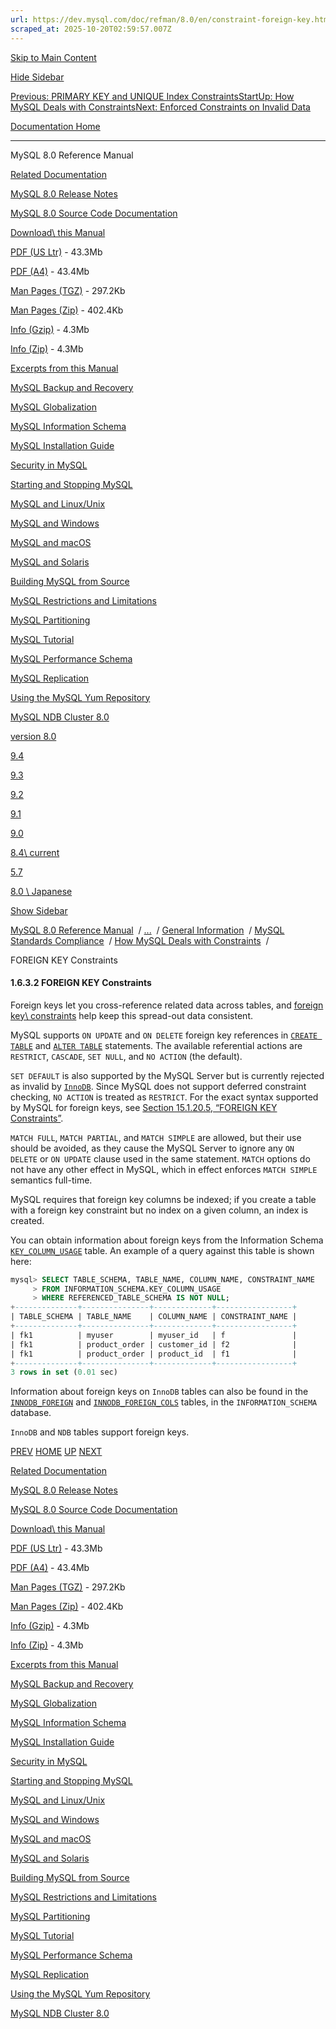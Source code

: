 ```yaml
---
url: https://dev.mysql.com/doc/refman/8.0/en/constraint-foreign-key.html
scraped_at: 2025-10-20T02:59:57.007Z
---
```


[Skip to Main Content](https://dev.mysql.com/doc/refman/8.0/en/constraint-foreign-key.html#main)

[Hide Sidebar](https://dev.mysql.com/doc/refman/8.0/en/constraint-foreign-key.html "Hide Sidebar")

[Previous: PRIMARY KEY and UNIQUE Index Constraints](https://dev.mysql.com/doc/refman/8.0/en/constraint-primary-key.html "Previous: PRIMARY KEY and UNIQUE Index Constraints")[Start](https://dev.mysql.com/doc/refman/8.0/en/index.html "Start")[Up: How MySQL Deals with Constraints](https://dev.mysql.com/doc/refman/8.0/en/constraints.html "Up: How MySQL Deals with Constraints")[Next: Enforced Constraints on Invalid Data](https://dev.mysql.com/doc/refman/8.0/en/constraint-invalid-data.html "Next: Enforced Constraints on Invalid Data")

[Documentation Home](https://dev.mysql.com/doc/)

* * *

MySQL 8.0 Reference Manual

[Related Documentation](https://dev.mysql.com/doc/refman/8.0/en/constraint-foreign-key.html)

[MySQL 8.0 Release Notes](https://dev.mysql.com/doc/relnotes/mysql/8.0/en/)

[MySQL 8.0 Source Code Documentation](https://dev.mysql.com/doc/dev/mysql-server/latest/)

[Download\\
this Manual](https://dev.mysql.com/doc/refman/8.0/en/constraint-foreign-key.html)

[PDF (US Ltr)](https://downloads.mysql.com/docs/refman-8.0-en.pdf)
\- 43.3Mb

[PDF (A4)](https://downloads.mysql.com/docs/refman-8.0-en.a4.pdf)
\- 43.4Mb

[Man Pages (TGZ)](https://downloads.mysql.com/docs/refman-8.0-en.man-gpl.tar.gz)
\- 297.2Kb

[Man Pages (Zip)](https://downloads.mysql.com/docs/refman-8.0-en.man-gpl.zip)
\- 402.4Kb

[Info (Gzip)](https://downloads.mysql.com/docs/mysql-8.0.info.gz)
\- 4.3Mb

[Info (Zip)](https://downloads.mysql.com/docs/mysql-8.0.info.zip)
\- 4.3Mb

[Excerpts from this Manual](https://dev.mysql.com/doc/refman/8.0/en/constraint-foreign-key.html)

[MySQL Backup and Recovery](https://dev.mysql.com/doc/mysql-backup-excerpt/8.0/en/)

[MySQL Globalization](https://dev.mysql.com/doc/mysql-g11n-excerpt/8.0/en/)

[MySQL Information Schema](https://dev.mysql.com/doc/mysql-infoschema-excerpt/8.0/en/)

[MySQL Installation Guide](https://dev.mysql.com/doc/mysql-installation-excerpt/8.0/en/)

[Security in MySQL](https://dev.mysql.com/doc/mysql-security-excerpt/8.0/en/)

[Starting and Stopping MySQL](https://dev.mysql.com/doc/mysql-startstop-excerpt/8.0/en/)

[MySQL and Linux/Unix](https://dev.mysql.com/doc/mysql-linuxunix-excerpt/8.0/en/)

[MySQL and Windows](https://dev.mysql.com/doc/mysql-windows-excerpt/8.0/en/)

[MySQL and macOS](https://dev.mysql.com/doc/mysql-macos-excerpt/8.0/en/)

[MySQL and Solaris](https://dev.mysql.com/doc/mysql-solaris-excerpt/8.0/en/)

[Building MySQL from Source](https://dev.mysql.com/doc/mysql-sourcebuild-excerpt/8.0/en/)

[MySQL Restrictions and Limitations](https://dev.mysql.com/doc/mysql-reslimits-excerpt/8.0/en/)

[MySQL Partitioning](https://dev.mysql.com/doc/mysql-partitioning-excerpt/8.0/en/)

[MySQL Tutorial](https://dev.mysql.com/doc/mysql-tutorial-excerpt/8.0/en/)

[MySQL Performance Schema](https://dev.mysql.com/doc/mysql-perfschema-excerpt/8.0/en/)

[MySQL Replication](https://dev.mysql.com/doc/mysql-replication-excerpt/8.0/en/)

[Using the MySQL Yum Repository](https://dev.mysql.com/doc/mysql-repo-excerpt/8.0/en/)

[MySQL NDB Cluster 8.0](https://dev.mysql.com/doc/mysql-cluster-excerpt/8.0/en/)

[version 8.0](https://dev.mysql.com/doc/refman/8.0/en/constraint-foreign-key.html)

[9.4](https://dev.mysql.com/doc/refman/9.4/en/constraint-foreign-key.html)

[9.3](https://dev.mysql.com/doc/refman/9.3/en/constraint-foreign-key.html)

[9.2](https://dev.mysql.com/doc/refman/9.2/en/constraint-foreign-key.html)

[9.1](https://dev.mysql.com/doc/refman/9.1/en/constraint-foreign-key.html)

[9.0](https://dev.mysql.com/doc/refman/9.0/en/constraint-foreign-key.html)

[8.4\\
current](https://dev.mysql.com/doc/refman/8.4/en/constraint-foreign-key.html)

[5.7](https://dev.mysql.com/doc/refman/5.7/en/constraint-foreign-key.html)

[8.0 \\
Japanese](https://dev.mysql.com/doc/refman/8.0/ja/constraint-foreign-key.html)

[Show Sidebar](https://dev.mysql.com/doc/refman/8.0/en/constraint-foreign-key.html "Show Sidebar")

[MySQL 8.0 Reference Manual](https://dev.mysql.com/doc/refman/8.0/en/)  /
[...](https://dev.mysql.com/doc/refman/8.0/en/constraint-foreign-key.html)  / [General Information](https://dev.mysql.com/doc/refman/8.0/en/introduction.html)  /
[MySQL Standards Compliance](https://dev.mysql.com/doc/refman/8.0/en/compatibility.html)  /
[How MySQL Deals with Constraints](https://dev.mysql.com/doc/refman/8.0/en/constraints.html)  /

FOREIGN KEY Constraints


#### 1.6.3.2 FOREIGN KEY Constraints

Foreign keys let you cross-reference related data across
tables, and
[foreign key\\
constraints](https://dev.mysql.com/doc/refman/8.0/en/glossary.html#glos_foreign_key_constraint "FOREIGN KEY constraint") help keep this spread-out data consistent.


MySQL supports `ON UPDATE` and `ON
          DELETE` foreign key references in
[`CREATE TABLE`](https://dev.mysql.com/doc/refman/8.0/en/create-table.html "15.1.20 CREATE TABLE Statement") and
[`ALTER TABLE`](https://dev.mysql.com/doc/refman/8.0/en/alter-table.html "15.1.9 ALTER TABLE Statement") statements. The
available referential actions are `RESTRICT`,
`CASCADE`, `SET NULL`, and
`NO ACTION` (the default).


`SET DEFAULT` is also supported by the MySQL
Server but is currently rejected as invalid by
[`InnoDB`](https://dev.mysql.com/doc/refman/8.0/en/innodb-storage-engine.html "Chapter 17 The InnoDB Storage Engine"). Since MySQL does not
support deferred constraint checking, `NO
          ACTION` is treated as `RESTRICT`.
For the exact syntax supported by MySQL for foreign keys, see
[Section 15.1.20.5, “FOREIGN KEY Constraints”](https://dev.mysql.com/doc/refman/8.0/en/create-table-foreign-keys.html "15.1.20.5 FOREIGN KEY Constraints").


`MATCH FULL`, `MATCH
          PARTIAL`, and `MATCH SIMPLE` are
allowed, but their use should be avoided, as they cause the
MySQL Server to ignore any `ON DELETE` or
`ON UPDATE` clause used in the same
statement. `MATCH` options do not have any
other effect in MySQL, which in effect enforces `MATCH
          SIMPLE` semantics full-time.


MySQL requires that foreign key columns be indexed; if you
create a table with a foreign key constraint but no index on a
given column, an index is created.


You can obtain information about foreign keys from the
Information Schema
[`KEY_COLUMN_USAGE`](https://dev.mysql.com/doc/refman/8.0/en/information-schema-key-column-usage-table.html "28.3.16 The INFORMATION_SCHEMA KEY_COLUMN_USAGE Table") table. An
example of a query against this table is shown here:


```sql
mysql> SELECT TABLE_SCHEMA, TABLE_NAME, COLUMN_NAME, CONSTRAINT_NAME
     > FROM INFORMATION_SCHEMA.KEY_COLUMN_USAGE
     > WHERE REFERENCED_TABLE_SCHEMA IS NOT NULL;
+--------------+---------------+-------------+-----------------+
| TABLE_SCHEMA | TABLE_NAME    | COLUMN_NAME | CONSTRAINT_NAME |
+--------------+---------------+-------------+-----------------+
| fk1          | myuser        | myuser_id   | f               |
| fk1          | product_order | customer_id | f2              |
| fk1          | product_order | product_id  | f1              |
+--------------+---------------+-------------+-----------------+
3 rows in set (0.01 sec)
```

Information about foreign keys on `InnoDB`
tables can also be found in the
[`INNODB_FOREIGN`](https://dev.mysql.com/doc/refman/8.0/en/information-schema-innodb-foreign-table.html "28.4.12 The INFORMATION_SCHEMA INNODB_FOREIGN Table") and
[`INNODB_FOREIGN_COLS`](https://dev.mysql.com/doc/refman/8.0/en/information-schema-innodb-foreign-cols-table.html "28.4.13 The INFORMATION_SCHEMA INNODB_FOREIGN_COLS Table") tables, in
the `INFORMATION_SCHEMA` database.


`InnoDB` and `NDB` tables
support foreign keys.

[PREV](https://dev.mysql.com/doc/refman/8.0/en/constraint-primary-key.html "Previous: PRIMARY KEY and UNIQUE Index Constraints") [HOME](https://dev.mysql.com/doc/refman/8.0/en/index.html "Start") [UP](https://dev.mysql.com/doc/refman/8.0/en/constraints.html "Up: How MySQL Deals with Constraints") [NEXT](https://dev.mysql.com/doc/refman/8.0/en/constraint-invalid-data.html "Next: Enforced Constraints on Invalid Data")

[Related Documentation](https://dev.mysql.com/doc/refman/8.0/en/constraint-foreign-key.html)

[MySQL 8.0 Release Notes](https://dev.mysql.com/doc/relnotes/mysql/8.0/en/)

[MySQL 8.0 Source Code Documentation](https://dev.mysql.com/doc/dev/mysql-server/latest/)

[Download\\
this Manual](https://dev.mysql.com/doc/refman/8.0/en/constraint-foreign-key.html)

[PDF (US Ltr)](https://downloads.mysql.com/docs/refman-8.0-en.pdf)
\- 43.3Mb

[PDF (A4)](https://downloads.mysql.com/docs/refman-8.0-en.a4.pdf)
\- 43.4Mb

[Man Pages (TGZ)](https://downloads.mysql.com/docs/refman-8.0-en.man-gpl.tar.gz)
\- 297.2Kb

[Man Pages (Zip)](https://downloads.mysql.com/docs/refman-8.0-en.man-gpl.zip)
\- 402.4Kb

[Info (Gzip)](https://downloads.mysql.com/docs/mysql-8.0.info.gz)
\- 4.3Mb

[Info (Zip)](https://downloads.mysql.com/docs/mysql-8.0.info.zip)
\- 4.3Mb

[Excerpts from this Manual](https://dev.mysql.com/doc/refman/8.0/en/constraint-foreign-key.html)

[MySQL Backup and Recovery](https://dev.mysql.com/doc/mysql-backup-excerpt/8.0/en/)

[MySQL Globalization](https://dev.mysql.com/doc/mysql-g11n-excerpt/8.0/en/)

[MySQL Information Schema](https://dev.mysql.com/doc/mysql-infoschema-excerpt/8.0/en/)

[MySQL Installation Guide](https://dev.mysql.com/doc/mysql-installation-excerpt/8.0/en/)

[Security in MySQL](https://dev.mysql.com/doc/mysql-security-excerpt/8.0/en/)

[Starting and Stopping MySQL](https://dev.mysql.com/doc/mysql-startstop-excerpt/8.0/en/)

[MySQL and Linux/Unix](https://dev.mysql.com/doc/mysql-linuxunix-excerpt/8.0/en/)

[MySQL and Windows](https://dev.mysql.com/doc/mysql-windows-excerpt/8.0/en/)

[MySQL and macOS](https://dev.mysql.com/doc/mysql-macos-excerpt/8.0/en/)

[MySQL and Solaris](https://dev.mysql.com/doc/mysql-solaris-excerpt/8.0/en/)

[Building MySQL from Source](https://dev.mysql.com/doc/mysql-sourcebuild-excerpt/8.0/en/)

[MySQL Restrictions and Limitations](https://dev.mysql.com/doc/mysql-reslimits-excerpt/8.0/en/)

[MySQL Partitioning](https://dev.mysql.com/doc/mysql-partitioning-excerpt/8.0/en/)

[MySQL Tutorial](https://dev.mysql.com/doc/mysql-tutorial-excerpt/8.0/en/)

[MySQL Performance Schema](https://dev.mysql.com/doc/mysql-perfschema-excerpt/8.0/en/)

[MySQL Replication](https://dev.mysql.com/doc/mysql-replication-excerpt/8.0/en/)

[Using the MySQL Yum Repository](https://dev.mysql.com/doc/mysql-repo-excerpt/8.0/en/)

[MySQL NDB Cluster 8.0](https://dev.mysql.com/doc/mysql-cluster-excerpt/8.0/en/)